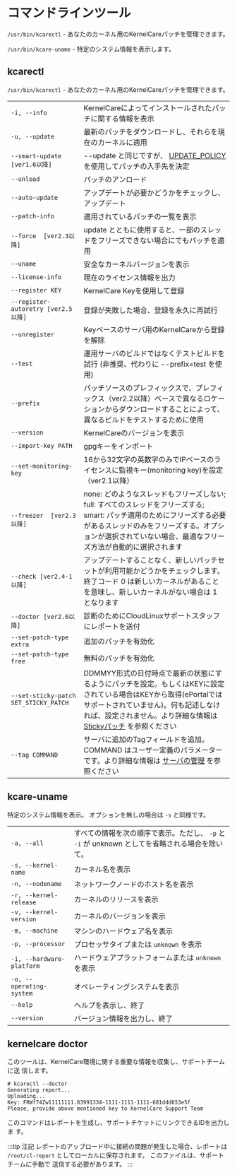 # コマンドラインツール


`/usr/bin/kcarectl` - あなたのカーネル用のKernelCareパッチを管理できます。

`/usr/bin/kcare-uname` - 特定のシステム情報を表示します。

## kcarectl

`/usr/bin/kcarectl` - あなたのカーネル用のKernelCareパッチを管理できます。

| | |
|-|-|
|`-i, --info` | KernelCareによってインストールされたパッチに関する情報を表示|
|`-u, --update ` | 最新のパッチをダウンロードし、それらを現在のカーネルに適用|
|`--smart-update  [ver1.6以降] ` | --update と同じですが、 [UPDATE_POLICY](/jp/config-options/) を使用してパッチの入手先を決定|
|`--unload` | パッチのアンロード|
|`--auto-update` | アップデートが必要かどうかをチェックし、アップデート|
|`--patch-info` | 適用されているパッチの一覧を表示|
|`--force  [ver2.3以降] ` | update とともに使用すると、一部のスレッドをフリーズできない場合にでもパッチを適用|
|`--uname` | 安全なカーネルバージョンを表示|
|`--license-info` | 現在のライセンス情報を出力|
|`--register KEY` | KernelCare Keyを使用して登録|
|`--register-autoretry [ver2.5以降]` | 登録が失敗した場合、登録を永久に再試行|
|`--unregister` | Keyベースのサーバ用のKernelCareから登録を解除|
|`--test` | 運用サーバのビルドではなくテストビルドを試行 (非推奨、代わりに --prefix=test を使用)|
|`--prefix` | パッチソースのプレフィックスで、プレフィックス（ver2.2以降）ベースで異なるロケーションからダウンロードすることによって、異なるビルドをテストするために使用|
|`--version` | KernelCareのバージョンを表示|
|`--import-key PATH` | gpgキーをインポート|
|`--set-monitoring-key` | 16から32文字の英数字のみでIPベースのライセンスに監視キー(monitoring key)を設定（ver2.1以降）|
|`--freezer  [ver2.3以降] ` | none: どのようなスレッドもフリーズしない; full: すべてのスレッドをフリーズする; smart: パッチ適用のためにフリーズする必要があるスレッドのみをフリーズする。オプションが選択されていない場合、最適なフリーズ方法が自動的に選択されます|
|`--check [ver2.4-1以降]` | アップデートすることなく、新しいパッチセットが利用可能かどうかをチェックします。終了コード 0 は新しいカーネルがあることを意味し、新しいカーネルがない場合は 1 となります|
|`--doctor [ver2.6以降]` | 診断のためにCloudLinuxサポートスタッフにレポートを送付|
|`--set-patch-type extra ` | 追加のパッチを有効化|
|`--set-patch-type free` | 無料のパッチを有効化|
|`--set-sticky-patch SET_STICKY_PATCH` | DDMMYY形式の日付時点で最新の状態にするようにパッチを設定。もしくはKEYに設定されている場合はKEYから取得(ePortalではサポートされていません)。何も記述しなければ、設定されません。より詳細な情報は [Stickyパッチ](/jp/sticky-patches/) を参照ください|
|`--tag COMMAND` | サーバに追加のTagフィールドを追加。 COMMAND はユーザー定義のパラメーターです。より詳細な情報は [サーバの管理](/jp/kernelcare-enterprise/#サーバの管理) を参照ください|

## kcare-uname


特定のシステム情報を表示。 オプションを無しの場合は `-s` と同様です。

| | |
|-|-|
|`-a, --all` | すべての情報を次の順序で表示。ただし、 `-p` と `-i` が unknown としてを省略される場合を除いて。|
|`-s, --kernel-name` | カーネル名を表示|
|`-n, --nodename` | ネットワークノードのホスト名を表示|
|`-r, --kernel-release` | カーネルのリリースを表示|
|`-v, --kernel-version` | カーネルのバージョンを表示|
|`-m, --machine` | マシンのハードウェア名を表示|
|`-p, --processor` | プロセッサタイプまたは `unknown` を表示|
|`-i, --hardware-platform` | ハードウェアプラットフォームまたは `unknown` を表示|
|`-o, --operating-system` | オペレーティングシステムを表示|
|`--help` | ヘルプを表示し、終了|
|`--version` | バージョン情報を出力し、終了|

## kernelcare doctor

このツールは、KernelCare環境に関する重要な情報を収集し、サポートチームに送
信します。

```
# kcarectl --doctor
Generating report...
Uploading...
Key: FRWf74Zw11111111.83991334-1111-1111-1111-681ddd653e5f
Please, provide above mentioned key to KernelCare Support Team
```

このコマンドはレポートを生成し、サポートチケットにリンクできるIDを出力しま
す。

:::tip 注記
レポートのアップロード中に接続の問題が発生した場合、レポートは `/root/cl-report` としてローカルに保存されます。 このファイルは、サポートチームに手動で
送信する必要があります。
:::